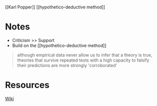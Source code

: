 [[Karl Popper]]
[[hypothetico-deductive method]]


# Notes
- Criticism >> Support
- Build on the [[hypothetico-deductive method]]

> although empirical data never allow us to infer that a theory is true, theories that survive repeated tests with a high capacity to falsify their predictions are more strongly 'corroborated' 

# Resources
[Wiki](https://en.wikipedia.org/wiki/Critical_rationalism)